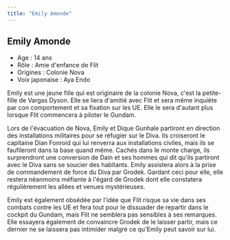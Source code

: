 ```yaml
---
title: "Emily Amonde"
---
```


Emily Amonde
------------


- Age : 14 ans  
- Rôle : Amie d'enfance de Flit  
- Origines : Colonie Nova  
- Voix japonaise : Aya Endo


Emily est une jeune fille qui est originaire de la colonie Nova, c'est la petite-fille de Vargas Dyson. Elle se liera d'amitié avec Flit et sera même inquiète par con comportement et sa fixation sur les UE. Elle le sera d'autant plus lorsque Flit commencera à piloter le Gundam. 


Lors de l'évacuation de Nova, Emily et Dique Gunhale partiront en direction des installations militaires pour se réfugier sur le Diva. Ils croiseront le capitaine Dian Fonroid qui lui renverra aux installations civiles, mais ils se faufileront dans la base quand même. Cachés dans le monte charge, ils surprendront une conversion de Dain et ses hommes qui dit qu'ils partiront avec le Diva sans se soucier des habitants. Emily assistera alors à la prise de commandement de force du Diva par Grodek. Gardant ceci pour elle, elle restera néanmoins méfiante à l'égard de Grodek dont elle constatera régulièrement les allées et venues mystérieuses. 


Emily est également obsédée par l'idée que Flit risque sa vie dans ses combats contre les UE et fera tout pour le dissuader de repartir dans le cockpit du Gundam, mais Flit ne semblera pas sensibles à ses remarques. Elle essayera également de convaincre Grodek de le laisser partir, mais ce dernier ne se laissera pas intimider malgré ce qu'Emily peut savoir sur lui.  

